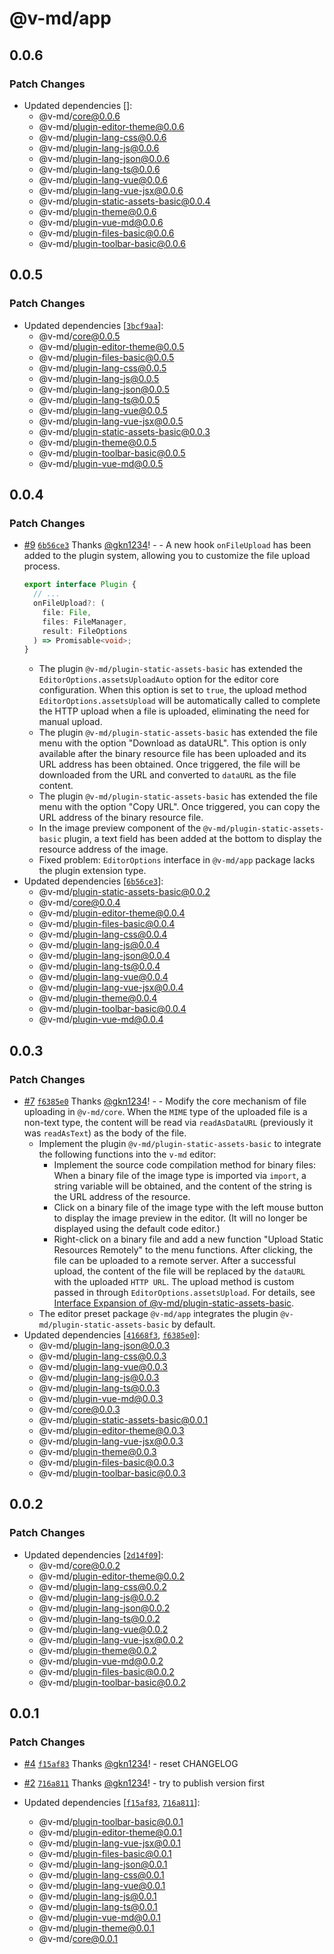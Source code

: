 # @v-md/app

## 0.0.6

### Patch Changes

- Updated dependencies []:
  - @v-md/core@0.0.6
  - @v-md/plugin-editor-theme@0.0.6
  - @v-md/plugin-lang-css@0.0.6
  - @v-md/plugin-lang-js@0.0.6
  - @v-md/plugin-lang-json@0.0.6
  - @v-md/plugin-lang-ts@0.0.6
  - @v-md/plugin-lang-vue@0.0.6
  - @v-md/plugin-lang-vue-jsx@0.0.6
  - @v-md/plugin-static-assets-basic@0.0.4
  - @v-md/plugin-theme@0.0.6
  - @v-md/plugin-vue-md@0.0.6
  - @v-md/plugin-files-basic@0.0.6
  - @v-md/plugin-toolbar-basic@0.0.6

## 0.0.5

### Patch Changes

- Updated dependencies [[`3bcf9aa`](https://github.com/v-md/v-md/commit/3bcf9aad74632ee34e0b18a9e520c24ab8ea1d4c)]:
  - @v-md/core@0.0.5
  - @v-md/plugin-editor-theme@0.0.5
  - @v-md/plugin-files-basic@0.0.5
  - @v-md/plugin-lang-css@0.0.5
  - @v-md/plugin-lang-js@0.0.5
  - @v-md/plugin-lang-json@0.0.5
  - @v-md/plugin-lang-ts@0.0.5
  - @v-md/plugin-lang-vue@0.0.5
  - @v-md/plugin-lang-vue-jsx@0.0.5
  - @v-md/plugin-static-assets-basic@0.0.3
  - @v-md/plugin-theme@0.0.5
  - @v-md/plugin-toolbar-basic@0.0.5
  - @v-md/plugin-vue-md@0.0.5

## 0.0.4

### Patch Changes

- [#9](https://github.com/v-md/v-md/pull/9) [`6b56ce3`](https://github.com/v-md/v-md/commit/6b56ce333618034279d2a5bd28ddc5688de753e3) Thanks [@gkn1234](https://github.com/gkn1234)! - - A new hook `onFileUpload` has been added to the plugin system, allowing you to customize the file upload process.
  ```ts
  export interface Plugin {
    // ...
    onFileUpload?: (
      file: File,
      files: FileManager,
      result: FileOptions
    ) => Promisable<void>;
  }
  ```
  - The plugin `@v-md/plugin-static-assets-basic` has extended the `EditorOptions.assetsUploadAuto` option for the editor core configuration. When this option is set to `true`, the upload method `EditorOptions.assetsUpload` will be automatically called to complete the HTTP upload when a file is uploaded, eliminating the need for manual upload.
  - The plugin `@v-md/plugin-static-assets-basic` has extended the file menu with the option "Download as dataURL". This option is only available after the binary resource file has been uploaded and its URL address has been obtained. Once triggered, the file will be downloaded from the URL and converted to `dataURL` as the file content.
  - The plugin `@v-md/plugin-static-assets-basic` has extended the file menu with the option "Copy URL". Once triggered, you can copy the URL address of the binary resource file.
  - In the image preview component of the `@v-md/plugin-static-assets-basic` plugin, a text field has been added at the bottom to display the resource address of the image.
  - Fixed problem: `EditorOptions` interface in `@v-md/app` package lacks the plugin extension type.
- Updated dependencies [[`6b56ce3`](https://github.com/v-md/v-md/commit/6b56ce333618034279d2a5bd28ddc5688de753e3)]:
  - @v-md/plugin-static-assets-basic@0.0.2
  - @v-md/core@0.0.4
  - @v-md/plugin-editor-theme@0.0.4
  - @v-md/plugin-files-basic@0.0.4
  - @v-md/plugin-lang-css@0.0.4
  - @v-md/plugin-lang-js@0.0.4
  - @v-md/plugin-lang-json@0.0.4
  - @v-md/plugin-lang-ts@0.0.4
  - @v-md/plugin-lang-vue@0.0.4
  - @v-md/plugin-lang-vue-jsx@0.0.4
  - @v-md/plugin-theme@0.0.4
  - @v-md/plugin-toolbar-basic@0.0.4
  - @v-md/plugin-vue-md@0.0.4

## 0.0.3

### Patch Changes

- [#7](https://github.com/v-md/v-md/pull/7) [`f6385e0`](https://github.com/v-md/v-md/commit/f6385e0a49dfa8370be876cc953fbfa8d5711b20) Thanks [@gkn1234](https://github.com/gkn1234)! - - Modify the core mechanism of file uploading in `@v-md/core`. When the `MIME` type of the uploaded file is a non-text type, the content will be read via `readAsDataURL` (previously it was `readAsText`) as the body of the file.
  - Implement the plugin `@v-md/plugin-static-assets-basic` to integrate the following functions into the `v-md` editor:
    - Implement the source code compilation method for binary files: When a binary file of the image type is imported via `import`, a string variable will be obtained, and the content of the string is the URL address of the resource.
    - Click on a binary file of the image type with the left mouse button to display the image preview in the editor. (It will no longer be displayed using the default code editor.)
    - Right-click on a binary file and add a new function "Upload Static Resources Remotely" to the menu functions. After clicking, the file can be uploaded to a remote server. After a successful upload, the content of the file will be replaced by the `dataURL` with the uploaded `HTTP URL`. The upload method is custom passed in through `EditorOptions.assetsUpload`. For details, see [Interface Expansion of @v-md/plugin-static-assets-basic](/plugins/static-assets-basic/src/index.ts).
  - The editor preset package `@v-md/app` integrates the plugin `@v-md/plugin-static-assets-basic` by default.
- Updated dependencies [[`41668f3`](https://github.com/v-md/v-md/commit/41668f3dc06b23a061a7a811c9c14e5926f64ed6), [`f6385e0`](https://github.com/v-md/v-md/commit/f6385e0a49dfa8370be876cc953fbfa8d5711b20)]:
  - @v-md/plugin-lang-json@0.0.3
  - @v-md/plugin-lang-css@0.0.3
  - @v-md/plugin-lang-vue@0.0.3
  - @v-md/plugin-lang-js@0.0.3
  - @v-md/plugin-lang-ts@0.0.3
  - @v-md/plugin-vue-md@0.0.3
  - @v-md/core@0.0.3
  - @v-md/plugin-static-assets-basic@0.0.1
  - @v-md/plugin-editor-theme@0.0.3
  - @v-md/plugin-lang-vue-jsx@0.0.3
  - @v-md/plugin-theme@0.0.3
  - @v-md/plugin-files-basic@0.0.3
  - @v-md/plugin-toolbar-basic@0.0.3

## 0.0.2

### Patch Changes

- Updated dependencies [[`2d14f09`](https://github.com/v-md/v-md/commit/2d14f09f14e9d1bd14f4a40e1b11a7beb6e4eca6)]:
  - @v-md/core@0.0.2
  - @v-md/plugin-editor-theme@0.0.2
  - @v-md/plugin-lang-css@0.0.2
  - @v-md/plugin-lang-js@0.0.2
  - @v-md/plugin-lang-json@0.0.2
  - @v-md/plugin-lang-ts@0.0.2
  - @v-md/plugin-lang-vue@0.0.2
  - @v-md/plugin-lang-vue-jsx@0.0.2
  - @v-md/plugin-theme@0.0.2
  - @v-md/plugin-vue-md@0.0.2
  - @v-md/plugin-files-basic@0.0.2
  - @v-md/plugin-toolbar-basic@0.0.2

## 0.0.1

### Patch Changes

- [#4](https://github.com/v-md/v-md/pull/4) [`f15af83`](https://github.com/v-md/v-md/commit/f15af83da041f6eb5eb100c63e6d8de93fd70776) Thanks [@gkn1234](https://github.com/gkn1234)! - reset CHANGELOG

- [#2](https://github.com/v-md/v-md/pull/2) [`716a811`](https://github.com/v-md/v-md/commit/716a8114a4559a475ac2fe24133a5b71f4bcff8f) Thanks [@gkn1234](https://github.com/gkn1234)! - try to publish version first

- Updated dependencies [[`f15af83`](https://github.com/v-md/v-md/commit/f15af83da041f6eb5eb100c63e6d8de93fd70776), [`716a811`](https://github.com/v-md/v-md/commit/716a8114a4559a475ac2fe24133a5b71f4bcff8f)]:
  - @v-md/plugin-toolbar-basic@0.0.1
  - @v-md/plugin-editor-theme@0.0.1
  - @v-md/plugin-lang-vue-jsx@0.0.1
  - @v-md/plugin-files-basic@0.0.1
  - @v-md/plugin-lang-json@0.0.1
  - @v-md/plugin-lang-css@0.0.1
  - @v-md/plugin-lang-vue@0.0.1
  - @v-md/plugin-lang-js@0.0.1
  - @v-md/plugin-lang-ts@0.0.1
  - @v-md/plugin-vue-md@0.0.1
  - @v-md/plugin-theme@0.0.1
  - @v-md/core@0.0.1
